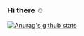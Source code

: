 ### Hi there ☺️

[![Anurag's github stats](https://github-readme-stats.vercel.app/api?username=ac2dia)](https://github.com/anuraghazra/github-readme-stats)
